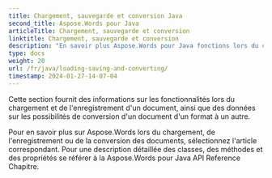 ```yaml
---
title: Chargement, sauvegarde et conversion Java
second_title: Aspose.Words pour Java
articleTitle: Chargement, sauvegarde et conversion
linktitle: Chargement, sauvegarde et conversion
description: "En savoir plus Aspose.Words pour Java fonctions lors du chargement, de l'enregistrement ou de la conversion de documents d'un format à un autre."
type: docs
weight: 20
url: /fr/java/loading-saving-and-converting/
timestamp: 2024-01-27-14-07-04
---
```


Cette section fournit des informations sur les fonctionnalités lors du chargement et de l'enregistrement d'un document, ainsi que des données sur les possibilités de conversion d'un document d'un format à un autre.

Pour en savoir plus sur Aspose.Words lors du chargement, de l'enregistrement ou de la conversion des documents, sélectionnez l'article correspondant. Pour une description détaillée des classes, des méthodes et des propriétés se référer à la Aspose.Words pour Java API Reference Chapitre.
